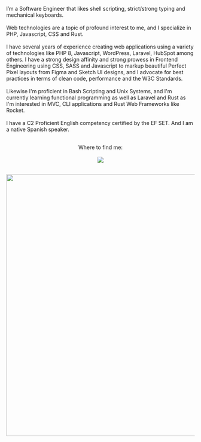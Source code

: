 <p align="left">
    I’m a Software Engineer that likes shell scripting, strict/strong typing and mechanical keyboards.
    <br><br>
    Web technologies are a topic of profound interest to me, and I specialize in PHP, Javascript, CSS and Rust.
    <br><br>
    I have several years of experience creating web applications using a variety of technologies like PHP 8, Javascript, WordPress, Laravel, HubSpot among others. I have a strong design affinity and strong prowess in Frontend Engineering using CSS, SASS and Javascript to markup beautiful Perfect Pixel layouts from Figma and Sketch UI designs, and I advocate for best practices in terms of clean code, performance and the W3C Standards.
    <br><br>
    Likewise I'm proficient in Bash Scripting and Unix Systems, and I'm currently learning functional programming as well as Laravel and Rust as I'm interested in MVC, CLI applications and Rust Web Frameworks like Rocket.
    <br><br>
    I have a C2 Proficient English competency certified by the EF SET. And I am a native Spanish speaker.
    <br><br>
</p>

<p align="center">
    Where to find me:
    <br><br>
    <a href="https://rocha.codes" target="_blank" rel="noopener">
        <img src="https://img.shields.io/badge/contact%20-f9b845.svg?&style=for-the-badge&logo=dev.to&logoColor=white"/>
    </a>
</p>

<p align="center">
    <br>
    <img src="https://github-readme-streak-stats.herokuapp.com?user=Esteban-Rocha&theme=shades-of-purple&hide_border=true&date_format=j%20M%5B%20Y%5D&fire=FF8C03" width="700">
</p>
